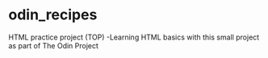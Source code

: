 # odin_recipes
HTML practice project (TOP)
-Learning HTML basics with this small project as part of The Odin Project